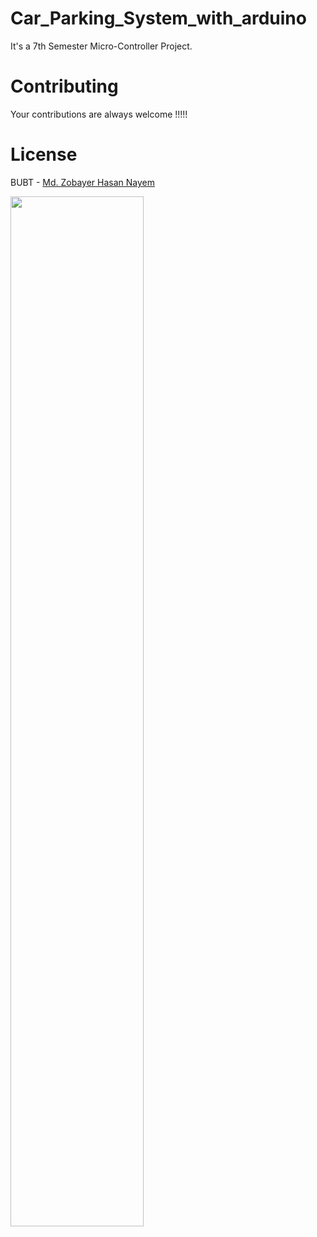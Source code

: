 # Car_Parking_System_with_arduino
It's a 7th Semester Micro-Controller Project.

# Contributing
Your contributions are always welcome !!!!!

# License
BUBT - [Md. Zobayer Hasan Nayem](https://github.com/zobayerdev/Car_Parking_System_with_arduino)

<img src="https://user-images.githubusercontent.com/74914169/198845657-0df9e099-e3e7-4e5e-b8e8-b23f139dc2b6.jpeg" width=65% height=65%>
